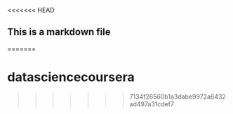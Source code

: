 <<<<<<< HEAD
## This is a markdown file
=======
# datasciencecoursera
>>>>>>> 7134f26560b1a3dabe9972a6432ad497a31cdef7

